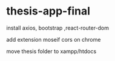# thesis-app-final

install axios, bootstrap ,react-router-dom



add extension moseif cors on chrome 


move thesis folder to xampp/htdocs
